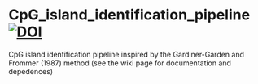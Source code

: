 # CpG_island_identification_pipeline  [![DOI](https://zenodo.org/badge/DOI/10.5281/zenodo.4066854.svg)](https://doi.org/10.5281/zenodo.4066854)

                                                   
CpG island identification pipeline inspired by the  Gardiner-Garden and Frommer (1987) method (see the wiki page for documentation and depedences)

